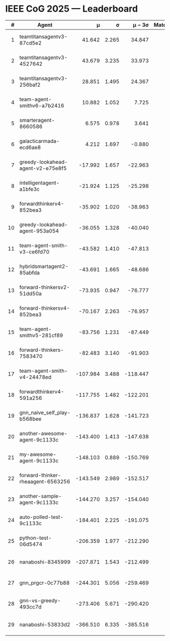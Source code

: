 # IEEE CoG 2025 — Leaderboard

| # | Agent | μ | σ | μ − 3σ | Matches | Updated |
|---:|---|---:|---:|---:|---:|---|
| 1 | teamtitansagentv3-87cd5e2 | 41.642 | 2.265 | 34.847 | 658 | 2025-08-17 16:57 |
| 2 | teamtitansagentv3-4527642 | 43.679 | 3.235 | 33.973 | 720 | 2025-08-17 16:57 |
| 3 | teamtitansagentv3-256baf2 | 28.851 | 1.495 | 24.367 | 678 | 2025-08-17 16:57 |
| 4 | team-agent-smithv6-a7b2416 | 10.882 | 1.052 | 7.725 | 700 | 2025-08-17 16:57 |
| 5 | smarteragent-8660586 | 6.575 | 0.978 | 3.641 | 396 | 2025-08-17 16:57 |
| 6 | galacticarmada-ecd6ae8 | 4.212 | 1.697 | -0.880 | 700 | 2025-08-17 16:57 |
| 7 | greedy-lookahead-agent-v2-e75e8f5 | -17.992 | 1.657 | -22.963 | 820 | 2025-08-17 16:57 |
| 8 | intelligentagent-a1bfe3c | -21.924 | 1.125 | -25.298 | 554 | 2025-08-17 16:57 |
| 9 | forwardthinkerv4-852bea3 | -35.902 | 1.020 | -38.963 | 532 | 2025-08-17 16:57 |
| 10 | greedy-lookahead-agent-953a054 | -36.055 | 1.328 | -40.040 | 620 | 2025-08-17 16:57 |
| 11 | team-agent-smith-v3-ce6fd70 | -43.582 | 1.410 | -47.813 | 640 | 2025-08-17 16:57 |
| 12 | hybridsmartagent2-85abfda | -43.691 | 1.665 | -48.686 | 668 | 2025-08-17 16:57 |
| 13 | forward-thinkersv2-51dd50a | -73.935 | 0.947 | -76.777 | 674 | 2025-08-17 16:57 |
| 14 | forward-thinkersv4-852bea3 | -70.167 | 2.263 | -76.957 | 542 | 2025-08-17 16:57 |
| 15 | team-agent-smithv5-281cf89 | -83.756 | 1.231 | -87.449 | 620 | 2025-08-17 16:57 |
| 16 | forward-thinkers-7583470 | -82.483 | 3.140 | -91.903 | 440 | 2025-08-17 16:57 |
| 17 | team-agent-smith-v4-24478ed | -107.984 | 3.488 | -118.447 | 680 | 2025-08-17 16:57 |
| 18 | forwardthinkerv4-591a256 | -117.755 | 1.482 | -122.201 | 640 | 2025-08-17 16:57 |
| 19 | gnn_naive_self_play-b568bee | -136.837 | 1.628 | -141.723 | 560 | 2025-08-17 16:57 |
| 20 | another-awesome-agent-9c1133c | -143.400 | 1.413 | -147.638 | 560 | 2025-08-17 16:57 |
| 21 | my-awesome-agent-9c1133c | -148.103 | 0.889 | -150.769 | 880 | 2025-08-17 16:57 |
| 22 | forward-thinker-rheaagent-6563256 | -143.549 | 2.989 | -152.517 | 614 | 2025-08-17 16:57 |
| 23 | another-sample-agent-9c1133c | -144.270 | 3.257 | -154.040 | 660 | 2025-08-17 16:57 |
| 24 | auto-polled-test-9c1133c | -184.401 | 2.225 | -191.075 | 540 | 2025-08-17 16:57 |
| 25 | python-test-06d5474 | -206.359 | 1.977 | -212.290 | 560 | 2025-08-17 16:57 |
| 26 | nanaboshi-8345999 | -207.871 | 1.543 | -212.499 | 500 | 2025-08-17 16:57 |
| 27 | gnn_prgcr-0c77b88 | -244.301 | 5.056 | -259.469 | 740 | 2025-08-17 16:57 |
| 28 | gnn-vs-greedy-493cc7d | -273.406 | 5.671 | -290.420 | 600 | 2025-08-17 16:57 |
| 29 | nanaboshi-53833d2 | -366.510 | 6.335 | -385.516 | 640 | 2025-08-17 16:57 |
